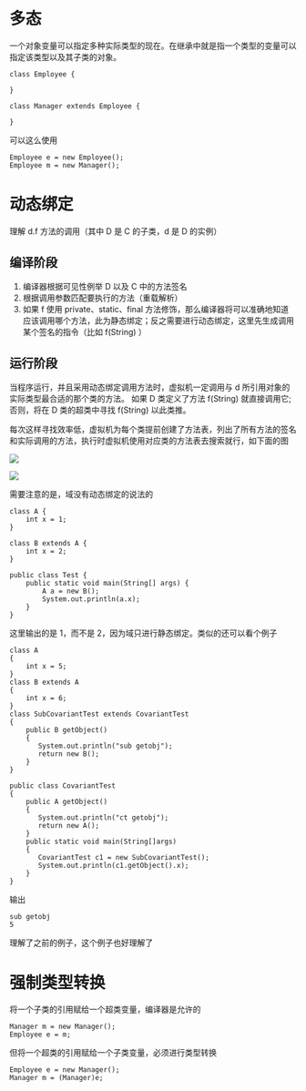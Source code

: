 # 多态

一个对象变量可以指定多种实际类型的现在。在继承中就是指一个类型的变量可以指定该类型以及其子类的对象。

```
class Employee {
    
}

class Manager extends Employee {
    
}
```

可以这么使用

```
Employee e = new Employee();
Employee m = new Manager();
```

# 动态绑定

理解 d.f 方法的调用（其中 D 是 C 的子类，d 是 D 的实例）

## 编译阶段

1. 编译器根据可见性例举 D 以及 C 中的方法签名
2. 根据调用参数匹配要执行的方法（重载解析）
3. 如果 f 使用 private、static、final 方法修饰，那么编译器将可以准确地知道应该调用哪个方法，此为静态绑定；反之需要进行动态绑定，这里先生成调用某个签名的指令（比如 f(String) ）

## 运行阶段

当程序运行，并且采用动态绑定调用方法时，虚拟机一定调用与 d 所引用对象的实际类型最合适的那个类的方法。 如果 D 类定义了方法 f(String) 就直接调用它; 否则，将在 D 类的超类中寻找 f(String) 以此类推。

每次这样寻找效率低，虚拟机为每个类提前创建了方法表，列出了所有方法的签名和实际调用的方法，执行时虚拟机使用对应类的方法表去搜索就行，如下面的图

![](http://mweb.kevinbai.com/images/16027742303580.jpg)

![](http://mweb.kevinbai.com/images/16027742371393.jpg)

需要注意的是，域没有动态绑定的说法的

```
class A {
    int x = 1;
}

class B extends A {
    int x = 2;
}

public class Test {
    public static void main(String[] args) {
        A a = new B();
        System.out.println(a.x);
    }
}
```

这里输出的是 1，而不是 2，因为域只进行静态绑定。类似的还可以看个例子

```
class A 
{
    int x = 5;
} 
class B extends A 
{
    int x = 6;
} 
class SubCovariantTest extends CovariantTest 
{
    public B getObject() 
    {
       System.out.println("sub getobj");
       return new B();
    }
}

public class CovariantTest 
{
    public A getObject() 
    {
       System.out.println("ct getobj");
       return new A();
    } 
    public static void main(String[]args) 
    {
       CovariantTest c1 = new SubCovariantTest();
       System.out.println(c1.getObject().x);
    }
}
```

输出

```
sub getobj
5
```

理解了之前的例子，这个例子也好理解了

# 强制类型转换

将一个子类的引用赋给一个超类变量，编译器是允许的

```
Manager m = new Manager();
Employee e = m;
```

但将一个超类的引用赋给一个子类变量，必须进行类型转换

```
Employee e = new Manager();
Manager m = (Manager)e;
```
